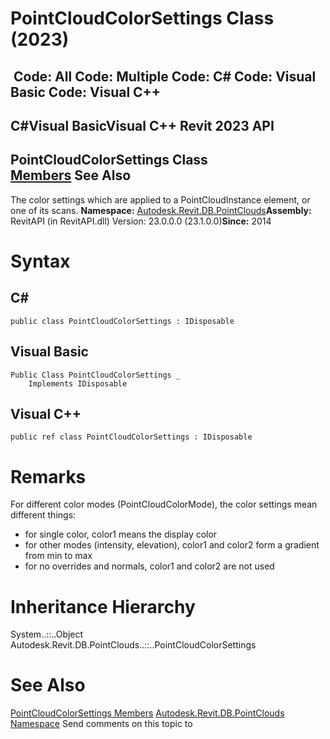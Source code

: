 # PointCloudColorSettings Class (2023)

﻿
 Code: All Code: Multiple Code: C# Code: Visual Basic Code: Visual C++   
---  
C#Visual BasicVisual C++
Revit 2023 API  
---  
PointCloudColorSettings Class  
[Members](ea2c868b-1091-846a-5142-55f7f27a8d08.md "PointCloudColorSettings Members") See Also  
---  
The color settings which are applied to a PointCloudInstance element, or one of its scans. 
**Namespace:** [Autodesk.Revit.DB.PointClouds](5974062a-47d4-c7bb-16f2-d5dd193bd170.md "Autodesk.Revit.DB.PointClouds Namespace")**Assembly:** RevitAPI (in RevitAPI.dll) Version: 23.0.0.0 (23.1.0.0)**Since:** 2014 
# Syntax
C#  
---  
```text
public class PointCloudColorSettings : IDisposable
```
  
Visual Basic  
---  
```text
Public Class PointCloudColorSettings _
	Implements IDisposable
```
  
Visual C++  
---  
```text
public ref class PointCloudColorSettings : IDisposable
```
  
# Remarks
For different color modes (PointCloudColorMode), the color settings mean different things: 
  * for single color, color1 means the display color
  * for other modes (intensity, elevation), color1 and color2 form a gradient from min to max
  * for no overrides and normals, color1 and color2 are not used

# Inheritance Hierarchy
System..::..Object Autodesk.Revit.DB.PointClouds..::..PointCloudColorSettings
# See Also
[PointCloudColorSettings Members](ea2c868b-1091-846a-5142-55f7f27a8d08.md "PointCloudColorSettings Members")
[Autodesk.Revit.DB.PointClouds Namespace](5974062a-47d4-c7bb-16f2-d5dd193bd170.md "Autodesk.Revit.DB.PointClouds Namespace")
Send comments on this topic to 